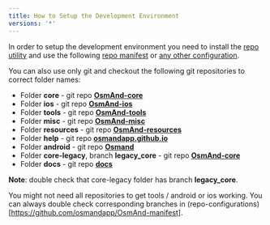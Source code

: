 ```yaml
---
title: How to Setup the Development Environment
versions: '*'
---
```


In order to setup the development environment you need to install the [repo utility](https://source.android.com/setup/develop#repo) and use the following [repo manifest](https://github.com/osmandapp/OsmAnd-manifest/blob/master/readonly.xml) or [any other configuration](https://github.com/osmandapp/OsmAnd-manifest).


You can also use only git and checkout the following git repositories to correct folder names:
* Folder **core** - git repo **[OsmAnd-core](https://github.com/osmandapp/OsmAnd-core.git)**
* Folder **ios** - git repo **[OsmAnd-ios](https://github.com/osmandapp/OsmAnd-ios.git)**
* Folder **tools** - git repo **[OsmAnd-tools](https://github.com/osmandapp/OsmAnd-tools.git)**
* Folder **misc** - git repo **[OsmAnd-misc](https://github.com/osmandapp/OsmAnd-misc.git)**
* Folder **resources** - git repo **[OsmAnd-resources](https://github.com/osmandapp/OsmAnd-resources.git)**
* Folder **help** - git repo **[osmandapp.github.io](https://github.com/osmandapp/osmandapp.github.io.git)**
* Folder **android** - git repo **[Osmand](https://github.com/osmandapp/Osmand.git)**
* Folder **core-legacy**, branch **legacy_core** - git repo **[OsmAnd-core](https://github.com/osmandapp/OsmAnd-core.git)**
* Folder **docs** - git repo **[docs](https://github.com/osmandapp/docs.git)**

**Note**: double check that core-legacy folder has branch **legacy_core**.

You might not need all repositories to get tools / android or ios working. You can always double check corresponding branches in (repo-configurations)[https://github.com/osmandapp/OsmAnd-manifest].